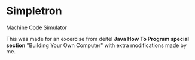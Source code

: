 # Simpletron
Machine Code Simulator

This was made for an excercise from deitel **Java How To Program special section** "Building Your Own Computer" with extra modifications made by me.

